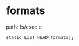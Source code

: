 formats
========================================

path: fs/exec.c
```
static LIST_HEAD(formats);
```
